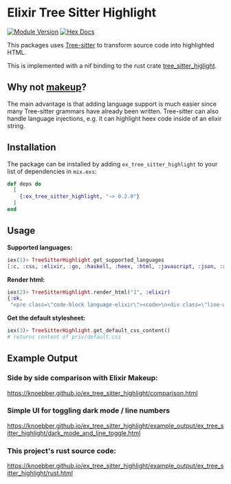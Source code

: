 # Elixir Tree Sitter Highlight

[![Module Version](https://img.shields.io/hexpm/v/makeup.svg)](https://hex.pm/packages/ex_tree_sitter_highlight)
[![Hex Docs](https://img.shields.io/badge/hex-docs-lightgreen.svg)](https://hexdocs.pm/ex_tree_sitter_highlight/TreeSitterHighlight.html)

This packages uses
[Tree-sitter](https://tree-sitter.github.io/tree-sitter/)
to transform source code into highlighted HTML.

This is implemented with a nif binding to the rust crate
[tree_sitter_higlight](https://docs.rs/tree-sitter-highlight/latest/tree_sitter_highlight/).

## Why not [makeup](https://github.com/elixir-makeup/makeup)?

The main advantage is that adding language support is much easier since many
Tree-sitter grammars have already been written. Tree-sitter can also handle language injections, e.g. it can highlight heex code inside of an elixir string.

## Installation

The package can be installed by adding `ex_tree_sitter_highlight` to your list of dependencies in `mix.exs`:

```elixir
def deps do
  [
    {:ex_tree_sitter_highlight, "~> 0.2.0"}
  ]
end
```

## Usage

**Supported languages:**

```elixir
iex(1)> TreeSitterHighlight.get_supported_languages
[:c, :css, :elixir, :go, :haskell, :heex, :html, :javascript, :json, :rust]
```

**Render html:**

```elixir
iex(2)> TreeSitterHighlight.render_html("1", :elixir)
{:ok,
 "<pre class=\"code-block language-elixir\"><code>\n<div class=\"line-wrapper\"><span class=\"line-number\">1</span><span class=\"token number\">1</span>\n</div>\n</code></pre>\n"}
```

**Get the default stylesheet:**

```elixir
iex(3)> TreeSitterHighlight.get_default_css_content()
# returns content of priv/default.css
```

## Example Output

### Side by side comparison with Elixir Makeup:

https://knoebber.github.io/ex_tree_sitter_highlight/comparison.html

### Simple UI for toggling dark mode / line numbers

https://knoebber.github.io/ex_tree_sitter_highlight/example_output/ex_tree_sitter_highlight/dark_mode_and_line_toggle.html

### This project's rust source code:

https://knoebber.github.io/ex_tree_sitter_highlight/example_output/ex_tree_sitter_highlight/rust.html
